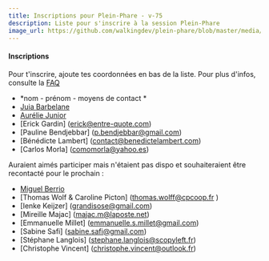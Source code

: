 ```yaml
---
title: Inscriptions pour Plein-Phare - v-75
description: Liste pour s'inscrire à la session Plein-Phare
image_url: https://github.com/walkingdev/plein-phare/blob/master/media/banner-inscription.png?raw=true
---
```


#### Inscriptions

Pour t'inscrire, ajoute tes coordonnées en bas de la liste.
Pour plus d'infos, consulte la [FAQ](http://walkingdev.fr/#walkingdev/plein-phare/blob/master/v-75/faq.md)

* *nom - prénom - moyens de contact *
* [Juia Barbelane](mailto:julia.barbelane@gmail.com)
* [Aurélie Junior](mailto:aurelie.junior@gmail.com)
* [Erick Gardin] (erick@entre-quote.com)
* [Pauline Bendjebbar] (p.bendjebbar@gmail.com)
* [Bénédicte Lambert] (contact@benedictelambert.com)
* [Carlos Morla] (comomorla@yahoo.es)

Auraient aimés participer mais n'étaient pas dispo et souhaiteraient être recontacté pour le prochain : 
* [Miguel Berrio](miguel.berrio.rodriguez@gmail.com)
* [Thomas Wolf & Caroline Picton] (thomas.wolff@cpcoop.fr )
* [Ienke Keijzer] (grandisose@gmail.com) 
* [Mireille Majac] (majac.m@laposte.net)
* [Emmanuelle Millet] (emmanuelle.s.millet@gmail.com)
* [Sabine Safi] (sabine.safi@gmail.com)
* [Stéphane Langlois] (stephane.langlois@scopyleft.fr)
* [Christophe Vincent] (christophe.vincent@outlook.fr)
